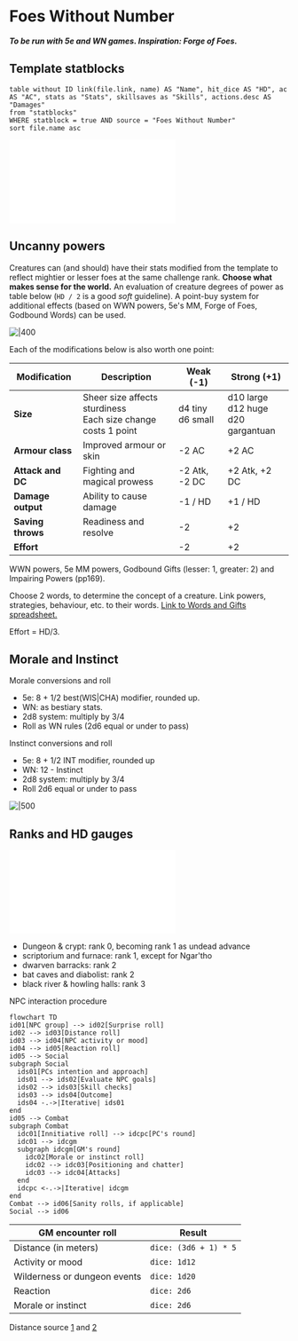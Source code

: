 # Foes Without Number
***To be run with 5e and WN games. Inspiration: Forge of Foes.***

## Template statblocks

```dataview
table without ID link(file.link, name) AS "Name", hit_dice AS "HD", ac AS "AC", stats as "Stats", skillsaves as "Skills", actions.desc AS "Damages"
from "statblocks"
WHERE statblock = true AND source = "Foes Without Number"
sort file.name asc
```

![Table of template foes](../rules/foesWN.md#Table%20of%20template%20foes)

## Uncanny powers

Creatures can (and should) have their stats modified from the template to reflect mightier or lesser foes at the same challenge rank. **Choose what makes sense for the world.** An evaluation of creature degrees of power as table below (`HD / 2` is a good *soft* guideline). A point-buy system for additional effects (based on WWN powers, 5e's MM, Forge of Foes, Godbound Words) can be used.

![|400](https://i.imgur.com/TQgtQ8q.png)

Each of the modifications below is also worth one point:

| Modification      | Description                   | Weak (-1)             | Strong (+1)                                 |
| ----------------- | ----------------------------- | --------------------- | ------------------------------------------- |
| **Size**          | Sheer size affects sturdiness<br />Each size change costs 1 point | d4 tiny<br />d6 small | d10 large<br />d12 huge<br />d20 gargantuan |
| **Armour class**  | Improved armour or skin       | -2 AC                 | +2 AC                                       |
| **Attack and DC** | Fighting and magical prowess  | -2 Atk, -2 DC         | +2 Atk, +2 DC                               |
| **Damage output** | Ability to cause damage       | -1 / HD               | +1 / HD                                     |
| **Saving throws** | Readiness and resolve         | -2                    | +2                                          |
| **Effort**        |                               | -2                    | +2                                            |

WWN powers, 5e MM powers, Godbound Gifts (lesser: 1, greater: 2) and Impairing Powers (pp169).

Choose 2 words, to determine the concept of a creature. Link powers, strategies, behaviour, etc. to their words. [Link to Words and Gifts spreadsheet.](https://docs.google.com/spreadsheets/d/1sAebjMdjvWInmE15xIJ0Tt1pNnaA7fF_PYq_7o8HB_k/edit#gid=0)

Effort = HD/3.

## Morale and Instinct

Morale conversions and roll
- 5e: 8 + 1/2 best(WIS|CHA) modifier, rounded up.
- WN: as bestiary stats.
- 2d8 system: multiply by 3/4
- Roll as WN rules (2d6 equal or under to pass)

Instinct conversions and roll
- 5e: 8 + 1/2 INT modifier, rounded up
- WN: 12 - Instinct
- 2d8 system: multiply by 3/4
- Roll 2d6 equal or under to pass

![|500](https://imgur.com/uzSHtOh.png)

## Ranks and HD gauges

![Foes ranks](../rules/foesWN.md#Foes%20ranks)


- Dungeon & crypt: rank 0, becoming rank 1 as undead advance
- scriptorium and furnace: rank 1, except for Ngar'tho 
- dwarven barracks: rank 2
- bat caves and diabolist: rank 2
- black river & howling halls: rank 3


NPC interaction procedure

```mermaid
flowchart TD
id01[NPC group] --> id02[Surprise roll]
id02 --> id03[Distance roll]
id03 --> id04[NPC activity or mood]
id04 --> id05[Reaction roll]
id05 --> Social
subgraph Social
  ids01[PCs intention and approach]
  ids01 --> ids02[Evaluate NPC goals]
  ids02 --> ids03[Skill checks]
  ids03 --> ids04[Outcome]
  ids04 -.->|Iterative| ids01
end
id05 --> Combat
subgraph Combat
  idc01[Innitiative roll] --> idcpc[PC's round]
  idc01 --> idcgm
  subgraph idcgm[GM's round]
    idc02[Morale or instinct roll]
    idc02 --> idc03[Positioning and chatter]
    idc03 --> idc04[Attacks]
  end
  idcpc <-.->|Iterative| idcgm
end
Combat --> id06[Sanity rolls, if applicable]
Social --> id06
```

| GM encounter roll            | Result                |
| ---------------------------- | --------------------- |
| Distance (in meters)         | `dice: (3d6 + 1) * 5` |
| Activity or mood             | `dice: 1d12`          |
| Wilderness or dungeon events | `dice: 1d20`          |
| Reaction                     | `dice: 2d6`           |
| Morale or instinct           | `dice: 2d6`           |

Distance source [1](https://thealexandrian.net/wordpress/46466/roleplaying-games/random-gm-tip-encounter-distance) and [2](https://anydice.com/program/30e17)
